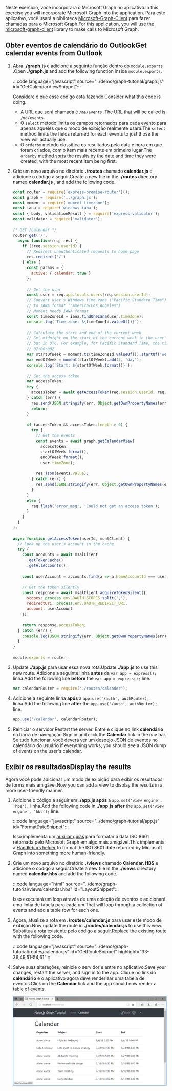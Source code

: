 <!-- markdownlint-disable MD002 MD041 -->

<span data-ttu-id="25960-101">Neste exercício, você incorporará o Microsoft Graph no aplicativo.</span><span class="sxs-lookup"><span data-stu-id="25960-101">In this exercise you will incorporate Microsoft Graph into the application.</span></span> <span data-ttu-id="25960-102">Para este aplicativo, você usará a biblioteca [Microsoft-Graph-Client](https://github.com/microsoftgraph/msgraph-sdk-javascript) para fazer chamadas para o Microsoft Graph.</span><span class="sxs-lookup"><span data-stu-id="25960-102">For this application, you will use the [microsoft-graph-client](https://github.com/microsoftgraph/msgraph-sdk-javascript) library to make calls to Microsoft Graph.</span></span>

## <a name="get-calendar-events-from-outlook"></a><span data-ttu-id="25960-103">Obter eventos de calendário do Outlook</span><span class="sxs-lookup"><span data-stu-id="25960-103">Get calendar events from Outlook</span></span>

1. <span data-ttu-id="25960-104">Abra **./graph.js** e adicione a seguinte função dentro do `module.exports` .</span><span class="sxs-lookup"><span data-stu-id="25960-104">Open **./graph.js** and add the following function inside `module.exports`.</span></span>

    :::code language="javascript" source="../demo/graph-tutorial/graph.js" id="GetCalendarViewSnippet":::

    <span data-ttu-id="25960-105">Considere o que esse código está fazendo.</span><span class="sxs-lookup"><span data-stu-id="25960-105">Consider what this code is doing.</span></span>

    - <span data-ttu-id="25960-106">A URL que será chamada é `/me/events` .</span><span class="sxs-lookup"><span data-stu-id="25960-106">The URL that will be called is `/me/events`.</span></span>
    - <span data-ttu-id="25960-107">O `select` método limita os campos retornados para cada evento para apenas aqueles que o modo de exibição realmente usará.</span><span class="sxs-lookup"><span data-stu-id="25960-107">The `select` method limits the fields returned for each events to just those the view will actually use.</span></span>
    - <span data-ttu-id="25960-108">O `orderby` método classifica os resultados pela data e hora em que foram criados, com o item mais recente em primeiro lugar.</span><span class="sxs-lookup"><span data-stu-id="25960-108">The `orderby` method sorts the results by the date and time they were created, with the most recent item being first.</span></span>

1. <span data-ttu-id="25960-109">Crie um novo arquivo no diretório **./routes** chamado **calendar.js** e adicione o código a seguir.</span><span class="sxs-lookup"><span data-stu-id="25960-109">Create a new file in the **./routes** directory named **calendar.js** , and add the following code.</span></span>

    ```javascript
    const router = require('express-promise-router')();
    const graph = require('../graph.js');
    const moment = require('moment-timezone');
    const iana = require('windows-iana');
    const { body, validationResult } = require('express-validator');
    const validator = require('validator');

    /* GET /calendar */
    router.get('/',
      async function(req, res) {
        if (!req.session.userId) {
          // Redirect unauthenticated requests to home page
          res.redirect('/')
        } else {
          const params = {
            active: { calendar: true }
          };

          // Get the user
          const user = req.app.locals.users[req.session.userId];
          // Convert user's Windows time zone ("Pacific Standard Time")
          // to IANA format ("America/Los_Angeles")
          // Moment needs IANA format
          const timeZoneId = iana.findOneIana(user.timeZone);
          console.log(`Time zone: ${timeZoneId.valueOf()}`);

          // Calculate the start and end of the current week
          // Get midnight on the start of the current week in the user's timezone,
          // but in UTC. For example, for Pacific Standard Time, the time value would be
          // 07:00:00Z
          var startOfWeek = moment.tz(timeZoneId.valueOf()).startOf('week').utc();
          var endOfWeek = moment(startOfWeek).add(7, 'day');
          console.log(`Start: ${startOfWeek.format()}`);

          // Get the access token
          var accessToken;
          try {
            accessToken = await getAccessToken(req.session.userId, req.app.locals.msalClient);
          } catch (err) {
            res.send(JSON.stringify(err, Object.getOwnPropertyNames(err)));
            return;
          }

          if (accessToken && accessToken.length > 0) {
            try {
              // Get the events
              const events = await graph.getCalendarView(
                accessToken,
                startOfWeek.format(),
                endOfWeek.format(),
                user.timeZone);

              res.json(events.value);
            } catch (err) {
              res.send(JSON.stringify(err, Object.getOwnPropertyNames(err)));
            }
          }
          else {
            req.flash('error_msg', 'Could not get an access token');
          }
        }
      }
    );

    async function getAccessToken(userId, msalClient) {
      // Look up the user's account in the cache
      try {
        const accounts = await msalClient
          .getTokenCache()
          .getAllAccounts();

        const userAccount = accounts.find(a => a.homeAccountId === userId);

        // Get the token silently
        const response = await msalClient.acquireTokenSilent({
          scopes: process.env.OAUTH_SCOPES.split(','),
          redirectUri: process.env.OAUTH_REDIRECT_URI,
          account: userAccount
        });

        return response.accessToken;
      } catch (err) {
        console.log(JSON.stringify(err, Object.getOwnPropertyNames(err)));
      }
    }

    module.exports = router;
    ```

1. <span data-ttu-id="25960-110">Update **./app.js** para usar essa nova rota.</span><span class="sxs-lookup"><span data-stu-id="25960-110">Update **./app.js** to use this new route.</span></span> <span data-ttu-id="25960-111">Adicione a seguinte linha **antes** da `var app = express();` linha.</span><span class="sxs-lookup"><span data-stu-id="25960-111">Add the following line **before** the `var app = express();` line.</span></span>

    ```javascript
    var calendarRouter = require('./routes/calendar');
    ```

1. <span data-ttu-id="25960-112">Adicione a seguinte linha **após** a `app.use('/auth', authRouter);` linha.</span><span class="sxs-lookup"><span data-stu-id="25960-112">Add the following line **after** the `app.use('/auth', authRouter);` line.</span></span>

    ```javascript
    app.use('/calendar', calendarRouter);
    ```

1. <span data-ttu-id="25960-113">Reiniciar o servidor.</span><span class="sxs-lookup"><span data-stu-id="25960-113">Restart the server.</span></span> <span data-ttu-id="25960-114">Entre e clique no link **calendário** na barra de navegação.</span><span class="sxs-lookup"><span data-stu-id="25960-114">Sign in and click the **Calendar** link in the nav bar.</span></span> <span data-ttu-id="25960-115">Se tudo funcionar, você deverá ver um despejo JSON de eventos no calendário do usuário.</span><span class="sxs-lookup"><span data-stu-id="25960-115">If everything works, you should see a JSON dump of events on the user's calendar.</span></span>

## <a name="display-the-results"></a><span data-ttu-id="25960-116">Exibir os resultados</span><span class="sxs-lookup"><span data-stu-id="25960-116">Display the results</span></span>

<span data-ttu-id="25960-117">Agora você pode adicionar um modo de exibição para exibir os resultados de forma mais amigável.</span><span class="sxs-lookup"><span data-stu-id="25960-117">Now you can add a view to display the results in a more user-friendly manner.</span></span>

1. <span data-ttu-id="25960-118">Adicione o código a seguir em **./app.js após** a `app.set('view engine', 'hbs');` linha.</span><span class="sxs-lookup"><span data-stu-id="25960-118">Add the following code in **./app.js after** the `app.set('view engine', 'hbs');` line.</span></span>

    :::code language="javascript" source="../demo/graph-tutorial/app.js" id="FormatDateSnippet":::

    <span data-ttu-id="25960-119">Isso implementa um [auxiliar guias](http://handlebarsjs.com/#helpers) para formatar a data ISO 8601 retornada pelo Microsoft Graph em algo mais amigável.</span><span class="sxs-lookup"><span data-stu-id="25960-119">This implements a [Handlebars helper](http://handlebarsjs.com/#helpers) to format the ISO 8601 date returned by Microsoft Graph into something more human-friendly.</span></span>

1. <span data-ttu-id="25960-120">Crie um novo arquivo no diretório **./views** chamado **Calendar. HBS** e adicione o código a seguir.</span><span class="sxs-lookup"><span data-stu-id="25960-120">Create a new file in the **./views** directory named **calendar.hbs** and add the following code.</span></span>

    :::code language="html" source="../demo/graph-tutorial/views/calendar.hbs" id="LayoutSnippet":::

    <span data-ttu-id="25960-121">Isso executará um loop através de uma coleção de eventos e adicionará uma linha de tabela para cada um.</span><span class="sxs-lookup"><span data-stu-id="25960-121">That will loop through a collection of events and add a table row for each one.</span></span>

1. <span data-ttu-id="25960-122">Agora, atualize a rota em **./routes/calendar.js** para usar este modo de exibição.</span><span class="sxs-lookup"><span data-stu-id="25960-122">Now update the route in **./routes/calendar.js** to use this view.</span></span> <span data-ttu-id="25960-123">Substitua a rota existente pelo código a seguir.</span><span class="sxs-lookup"><span data-stu-id="25960-123">Replace the existing route with the following code.</span></span>

    :::code language="javascript" source="../demo/graph-tutorial/routes/calendar.js" id="GetRouteSnippet" highlight="33-36,49,51-54,61":::

1. <span data-ttu-id="25960-124">Salve suas alterações, reinicie o servidor e entre no aplicativo.</span><span class="sxs-lookup"><span data-stu-id="25960-124">Save your changes, restart the server, and sign in to the app.</span></span> <span data-ttu-id="25960-125">Clique no link do **calendário** e o aplicativo agora deve renderizar uma tabela de eventos.</span><span class="sxs-lookup"><span data-stu-id="25960-125">Click on the **Calendar** link and the app should now render a table of events.</span></span>

    ![Uma captura de tela da tabela de eventos](./images/add-msgraph-01.png)

